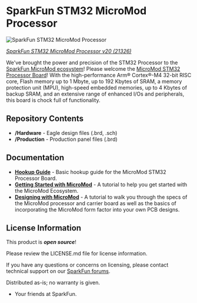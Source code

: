 SparkFun STM32 MicroMod Processor
========================================

![SparkFun STM32 MicroMod Processor](https://cdn.sparkfun.com/assets/parts/2/1/1/2/2/STM32F405-_01.jpg)

[*SparkFun STM32 MicroMod Processor v20 (21326)*](https://www.sparkfun.com/products/21326)

We've brought the power and precision of the STM32 Processor to the [SparkFun MicroMod ecosystem](https://www.sparkfun.com/micromod)! Please welcome the [MicroMod STM32 Processor Board](https://www.sparkfun.com/products/21326)! With the high-performance Arm® Cortex®-M4 32-bit RISC core, Flash memory up to 1 Mbyte, up to 192 Kbytes of SRAM, a memory protection unit (MPU), high-speed embedded memories, up to 4 Kbytes of backup SRAM, and an extensive range of enhanced I/Os and peripherals, this board is chock full of functionality. 

Repository Contents
-------------------

* **/Hardware** - Eagle design files (.brd, .sch)
* **/Production** - Production panel files (.brd)

Documentation
--------------
* **[Hookup Guide](https://learn.sparkfun.com/tutorials/micromod-stm32-processor-hookup-guide)** - Basic hookup guide for the MicroMod STM32 Processor Board.
* **[Getting Started with MicroMod](https://learn.sparkfun.com/tutorials/getting-started-with-micromod)** - A tutorial to help you get started with the MicroMod Ecosystem. 
* **[Designing with MicroMod](https://learn.sparkfun.com/tutorials/designing-with-micromod)** - A tutorial to walk you through the specs of the MicroMod processor and carrier board as well as the basics of incorporating the MicroMod form factor into your own PCB designs.



License Information
-------------------

This product is _**open source**_! 

Please review the LICENSE.md file for license information. 

If you have any questions or concerns on licensing, please contact technical support on our [SparkFun forums](https://forum.sparkfun.com/viewforum.php?f=152).

Distributed as-is; no warranty is given.

- Your friends at SparkFun.

_<COLLABORATION CREDIT>_
